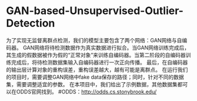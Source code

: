 # GAN-based-Unsupervised-Outlier-Detection
为了实现无监督离群点检测，我们的模型主要包含了两个网络：GAN网络与自编码器。
GAN网络将待检测数据作为真实数据进行拟合。当GAN网络训练完成后，其生成的假数据被作为假的“正常对象”来训练自编码器。当第二阶段的自编码器训练完成后，将待检测数据集输入自编码器进行一次正向传播。
最后，在自编码器的输出层计算对象的重构误差，重构误差越大，越有可能是离群点。
在运行我们的项目时，需要调整GAN网络中fake data保存的路径；同时，针对不同的数据集，需要调整适宜的参数。
在本项目中，我们给出了示例数据，其他数据集都可以在ODDS官网找到。
#ODDS：http://odds.cs.stonybrook.edu/
